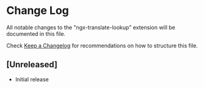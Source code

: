 # Change Log
All notable changes to the "ngx-translate-lookup" extension will be documented in this file.

Check [Keep a Changelog](http://keepachangelog.com/) for recommendations on how to structure this file.

## [Unreleased]
- Initial release